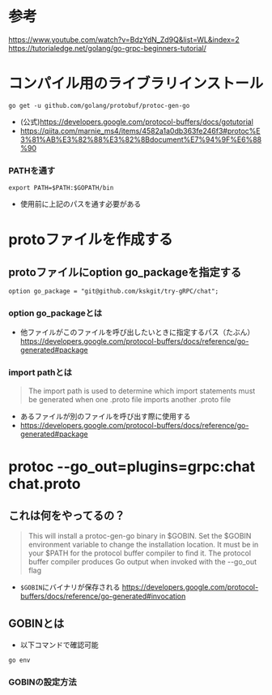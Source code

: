 # 参考
https://www.youtube.com/watch?v=BdzYdN_Zd9Q&list=WL&index=2
https://tutorialedge.net/golang/go-grpc-beginners-tutorial/

# コンパイル用のライブラリインストール
```
go get -u github.com/golang/protobuf/protoc-gen-go
```
- (公式)https://developers.google.com/protocol-buffers/docs/gotutorial
- https://qiita.com/marnie_ms4/items/4582a1a0db363fe246f3#protoc%E3%81%AB%E3%82%88%E3%82%8Bdocument%E7%94%9F%E6%88%90

### PATHを通す
```
export PATH=$PATH:$GOPATH/bin
```
- 使用前に上記のパスを通す必要がある


# protoファイルを作成する
## protoファイルにoption go_packageを指定する
```
option go_package = "git@github.com/kskgit/try-gRPC/chat";
```

### option go_packageとは
- 他ファイルがこのファイルを呼び出したいときに指定するパス（たぶん）
https://developers.google.com/protocol-buffers/docs/reference/go-generated#package


### import pathとは
>The import path is used to determine which import statements must be generated when one .proto file imports another .proto file
- あるファイルが別のファイルを呼び出す際に使用する
- https://developers.google.com/protocol-buffers/docs/reference/go-generated#package

# protoc --go_out=plugins=grpc:chat chat.proto
## これは何をやってるの？
>This will install a protoc-gen-go binary in $GOBIN. Set the $GOBIN environment variable to change the installation location. It must be in your $PATH for the protocol buffer compiler to find it. The protocol buffer compiler produces Go output when invoked with the --go_out flag
- `$GOBIN`にバイナリが保存される
https://developers.google.com/protocol-buffers/docs/reference/go-generated#invocation

## GOBINとは
- 以下コマンドで確認可能
```
go env
```

### GOBINの設定方法

